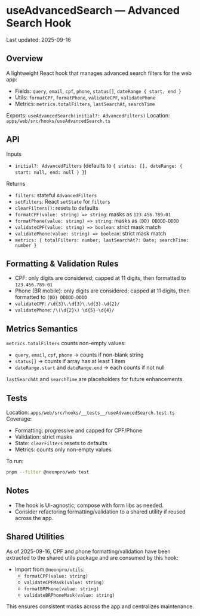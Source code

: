 # useAdvancedSearch — Advanced Search Hook

Last updated: 2025-09-16

## Overview

A lightweight React hook that manages advanced search filters for the web app:

- Fields: `query`, `email`, `cpf`, `phone`, `status[]`, `dateRange { start, end }`
- Utils: `formatCPF`, `formatPhone`, `validateCPF`, `validatePhone`
- Metrics: `metrics.totalFilters`, `lastSearchAt`, `searchTime`

Exports: `useAdvancedSearch(initial?: AdvancedFilters)`
Location: `apps/web/src/hooks/useAdvancedSearch.ts`

## API

Inputs

- `initial?: AdvancedFilters` (defaults to `{ status: [], dateRange: { start: null, end: null } }`)

Returns

- `filters`: stateful `AdvancedFilters`
- `setFilters`: React `setState` for `filters`
- `clearFilters()`: resets to defaults
- `formatCPF(value: string) => string`: masks as `123.456.789-01`
- `formatPhone(value: string) => string`: masks as `(DD) DDDDD-DDDD`
- `validateCPF(value: string) => boolean`: strict mask match
- `validatePhone(value: string) => boolean`: strict mask match
- `metrics: { totalFilters: number; lastSearchAt?: Date; searchTime: number }`

## Formatting & Validation Rules

- CPF: only digits are considered; capped at 11 digits, then formatted to `123.456.789-01`
- Phone (BR mobile): only digits are considered; capped at 11 digits, then formatted to `(DD) DDDDD-DDDD`
- `validateCPF`: `/\d{3}\.\d{3}\.\d{3}-\d{2}/`
- `validatePhone`: `/\(\d{2}\) \d{5}-\d{4}/`

## Metrics Semantics

`metrics.totalFilters` counts non-empty values:

- `query`, `email`, `cpf`, `phone` → counts if non-blank string
- `status[]` → counts if array has at least 1 item
- `dateRange.start` and `dateRange.end` → each counts if not null

`lastSearchAt` and `searchTime` are placeholders for future enhancements.

## Tests

Location: `apps/web/src/hooks/__tests__/useAdvancedSearch.test.ts`
Coverage:

- Formatting: progressive and capped for CPF/Phone
- Validation: strict masks
- State: `clearFilters` resets to defaults
- Metrics: counts only non-empty values

To run:

```bash
pnpm --filter @neonpro/web test
```

## Notes

- The hook is UI-agnostic; compose with form libs as needed.
- Consider refactoring formatting/validation to a shared utility if reused across the app.

## Shared Utilities

As of 2025-09-16, CPF and phone formatting/validation have been extracted to the shared utils package and are consumed by this hook:

- Import from `@neonpro/utils`:
  - `formatCPF(value: string)`
  - `validateCPFMask(value: string)`
  - `formatBRPhone(value: string)`
  - `validateBRPhoneMask(value: string)`

This ensures consistent masks across the app and centralizes maintenance.
